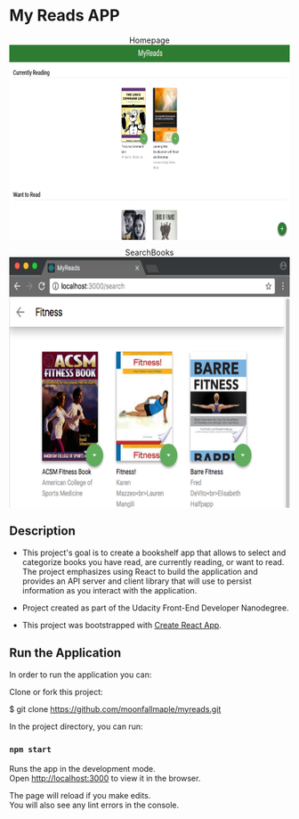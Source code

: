 # My Reads APP

<div  align="center">
Homepage
<img src="./demo1.png" width = "900" height = "350" alt="图片名称" align=center /></b>

SearchBooks
<img src="./demo2.png" width = "900" height = "450" alt="图片名称" align=center />
</div>


## Description
- This project's goal is to create a bookshelf app that allows to select and categorize books you have read, are currently reading, or want to read. The project emphasizes using React to build the application and provides an API server and client library that will use to persist information as you interact with the application.

- Project created as part of the Udacity Front-End Developer Nanodegree.

- This project was bootstrapped with [Create React App](https://github.com/facebook/create-react-app).

## Run the Application
In order to run the application you can:

Clone or fork this project:

$ git clone https://github.com/moonfallmaple/myreads.git

In the project directory, you can run:

### `npm start`

Runs the app in the development mode.<br>
Open [http://localhost:3000](http://localhost:3000) to view it in the browser.

The page will reload if you make edits.<br>
You will also see any lint errors in the console.


